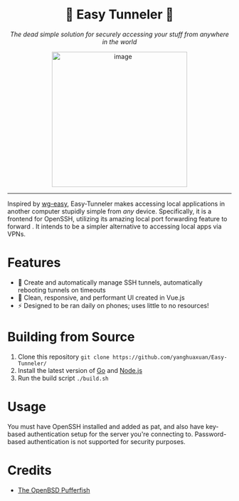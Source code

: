 <div align="center">
  <h1>🐡 Easy Tunneler 🐡</h1>
  <p><i>The dead simple solution for securely accessing your stuff from anywhere in the world</i></p>
  <img width="304" alt="image" src="https://github.com/user-attachments/assets/07ed9bdf-d727-442a-8a2e-78894fbcc315">
</div>

---

Inspired by [wg-easy](https://github.com/wg-easy/wg-easy), Easy-Tunneler makes accessing local applications in another computer stupidly simple from *any* device. Specifically, it is a frontend for OpenSSH, utilizing its amazing local port forwarding feature to forward . It intends to be a simpler alternative to accessing local apps via VPNs.

# Features
- 🤖 Create and automatically manage SSH tunnels, automatically rebooting tunnels on timeouts
- 🍃 Clean, responsive, and performant UI created in Vue.js
- ⚡ Designed to be ran daily on phones; uses little to no resources!

# Building from Source
1. Clone this repository
`git clone https://github.com/yanghuaxuan/Easy-Tunneler/`
2. Install the latest version of [Go](https://go.dev/doc/) and [Node.js](https://nodejs.org/en)
3. Run the build script
`./build.sh`

# Usage
You must have OpenSSH installed and added as pat, and also have key-based authentication setup for the server you're connecting to. Password-based authentication is not supported for security purposes.

# Credits
- [The OpenBSD Pufferfish](https://www.openbsd.org/)
